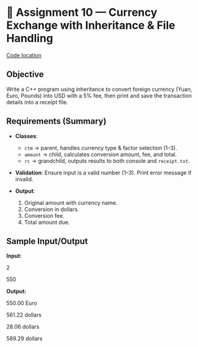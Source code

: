 # 💱 Assignment 10 — Currency Exchange with Inheritance & File Handling
[Code location](./Project10/Project10/FileName.cpp)

## Objective
Write a C++ program using inheritance to convert foreign currency (Yuan, Euro, Pounds) into USD with a 5% fee, then print and save the transaction details into a receipt file.

## Requirements (Summary)
- **Classes**:  
  - `ctm` → parent, handles currency type & factor selection (1–3).  
  - `amount` → child, calculates conversion amount, fee, and total.  
  - `rc` → grandchild, outputs results to both console and `receipt.txt`.  

- **Validation**: Ensure input is a valid number (1–3). Print error message if invalid.  
- **Output**:  
  1. Original amount with currency name.  
  2. Conversion in dollars.  
  3. Conversion fee.  
  4. Total amount due.  

## Sample Input/Output

**Input:**

2

550

**Output:**

550.00 Euro

561.22 dollars

28.06 dollars

589.29 dollars
